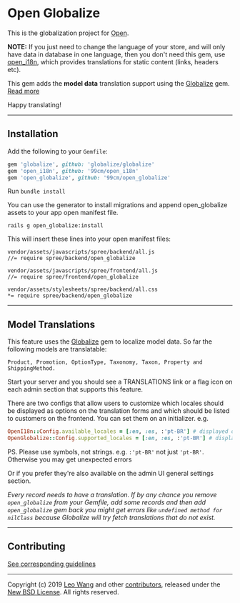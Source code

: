 # Open Globalize

This is the globalization project for [Open][1].

**NOTE:** If you just need to change the language of your store, and will only
have data in database in one language, then you don't need this gem, use [open_i18n][8],
which provides translations for static content (links, headers etc).

This gem adds the **model data** translation support using the [Globalize][3] gem.
[Read more](#model-translations)

Happy translating!

---

## Installation

Add the following to your `Gemfile`:

```ruby
gem 'globalize', github: 'globalize/globalize'
gem 'open_i18n', github: '99cm/open_i18n'
gem 'open_globalize', github: '99cm/open_globalize'
```

Run `bundle install`

You can use the generator to install migrations and append open_globalize assets to
your app open manifest file.

    rails g open_globalize:install

This will insert these lines into your open manifest files:

```
vendor/assets/javascripts/spree/backend/all.js
//= require spree/backend/open_globalize

vendor/assets/javascripts/spree/frontend/all.js
//= require spree/frontend/open_globalize

vendor/assets/stylesheets/spree/backend/all.css
*= require spree/backend/open_globalize
```

---

## Model Translations

This feature uses the [Globalize][3] gem to localize model data.
So far the following models are translatable:

    Product, Promotion, OptionType, Taxonomy, Taxon, Property and ShippingMethod.

Start your server and you should see a TRANSLATIONS link or a flag icon on each
admin section that supports this feature.

There are two configs that allow users to customize which locales
should be displayed as options on the translation forms and which should be
listed to customers on the frontend. You can set them on an initializer. e.g.

```ruby
OpenI18n::Config.available_locales = [:en, :es, :'pt-BR'] # displayed on frontend select box
OpenGlobalize::Config.supported_locales = [:en, :es, :'pt-BR'] # displayed on translation forms
```

PS. Please use symbols, not strings. e.g. `:'pt-BR'` not just `'pt-BR'`. Otherwise
you may get unexpected errors

Or if you prefer they're also available on the admin UI general settings section.

*Every record needs to have a translation. If by any chance you remove `open_globalize`
from your Gemfile, add some records and then add `open_globalize` gem back you might get
errors like ``undefined method for nilClass`` because Globalize will try fetch
translations that do not exist.*

---

## Contributing

[See corresponding guidelines][7]

---

Copyright (c) 2019 [Leo Wang][1] and other [contributors][5], released under the [New BSD License][6]. All rights reserved.

[1]: https://github.com/99cm/open
[3]: https://github.com/globalize/globalize
[5]: https://github.com/99cm/open_globalize/graphs/contributors
[6]: https://github.com/99cm/open_globalize/blob/master/LICENSE.md
[7]: https://github.com/99cm/open_globalize/blob/master/CONTRIBUTING.md
[8]: https://github.com/99cm/open_i18n